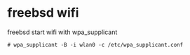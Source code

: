 # freebsd wifi

freebsd start wifi with wpa_supplicant

```
# wpa_supplicant -B -i wlan0 -c /etc/wpa_supplicant.conf
```
